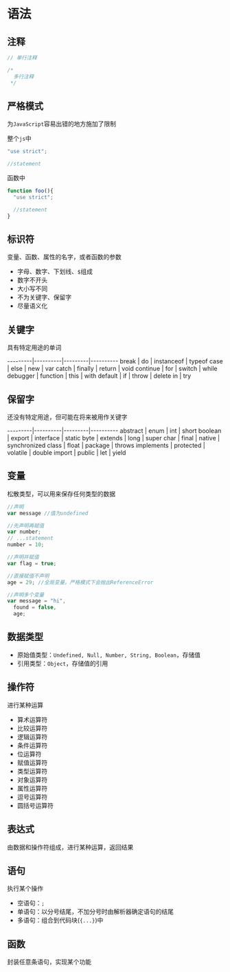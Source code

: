# 语法

## 注释

```javascript
// 单行注释

/*
  多行注释
 */
```

## 严格模式

为`JavaScript`容易出错的地方施加了限制

整个`js`中

```javascript
"use strict";

//statement
```

函数中

```javascript
function foo(){
  "use strict";

  //statement
}
```

## 标识符

变量、函数、属性的名字，或者函数的参数

* 字母、数字、下划线、`$`组成
* 数字不开头
* 大小写不同
* 不为关键字、保留字
* 尽量语义化

## 关键字

具有特定用途的单词

---------|----------|---------|----------
 break | do | instanceof | typeof
 case | else | new | var
 catch | finally | return | void
 continue | for | switch | while
 debugger | function | this | with
 default | if | throw | delete
 in | try

## 保留字

还没有特定用途，但可能在将来被用作关键字

---------|----------|---------|----------
 abstract | enum | int | short
 boolean | export | interface | static
 byte | extends | long | super
 char | final | native | synchronized
 class | float | package | throws
 implements | protected | volatile | double
 import | public | let | yield

## 变量

松散类型，可以用来保存任何类型的数据

```javascript
//声明
var message //值为undefined

//先声明再赋值
var number;
// ...statement
number = 10;

//声明并赋值
var flag = true;

//直接赋值不声明
age = 29; //全局变量，严格模式下会抛出ReferenceError

//声明多个变量
var message = "hi",
  found = false,
  age;
```

## 数据类型

* 原始值类型：`Undefined, Null, Number, String, Boolean`，存储值
* 引用类型：`Object`，存储值的引用

## 操作符

进行某种运算

* 算术运算符
* 比较运算符
* 逻辑运算符
* 条件运算符
* 位运算符
* 赋值运算符
* 类型运算符
* 对象运算符
* 属性运算符
* 逗号运算符
* 圆括号运算符

## 表达式

由数据和操作符组成，进行某种运算，返回结果

## 语句

执行某个操作

* 空语句：`;`
* 单语句：以分号结尾，不加分号时由解析器确定语句的结尾
* 多语句：组合到代码块(`{...}`)中

## 函数

封装任意条语句，实现某个功能